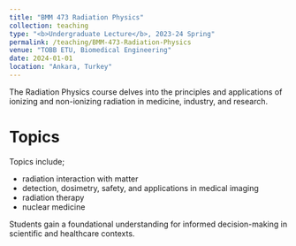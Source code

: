 ```yaml
---
title: "BMM 473 Radiation Physics"
collection: teaching
type: "<b>Undergraduate Lecture</b>, 2023-24 Spring"
permalink: /teaching/BMM-473-Radiation-Physics
venue: "TOBB ETU, Biomedical Engineering"
date: 2024-01-01
location: "Ankara, Turkey"
---
```


The Radiation Physics course delves into the principles and applications of ionizing and non-ionizing radiation in medicine, industry, and research. 

Topics
======
Topics include;
<ul>
  <li>radiation interaction with matter</li>
  <li>detection, dosimetry, safety, and applications in medical imaging</li>
  <li>radiation therapy</li>
  <li>nuclear medicine</li>
</ul>
Students gain a foundational understanding for informed decision-making in scientific and healthcare contexts.